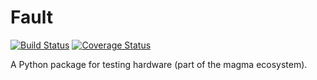 # Fault
[![Build Status](https://travis-ci.com/leonardt/fault.svg?branch=master)](https://travis-ci.com/leonardt/fault)
[![Coverage Status](https://coveralls.io/repos/github/leonardt/fault/badge.svg?branch=master)](https://coveralls.io/github/leonardt/fault?branch=master)

A Python package for testing hardware (part of the magma ecosystem).

